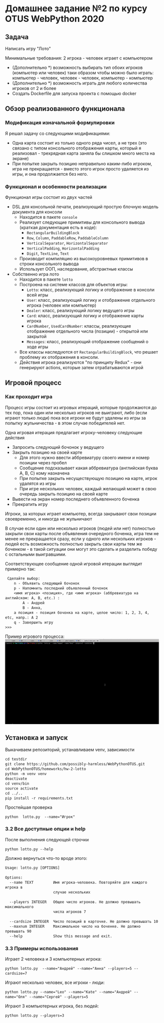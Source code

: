 # Домашнее задание №2 по курсу OTUS WebPython 2020

## Задача

Написать игру "Лото"

Минимальные требования: 2 игрока - человек играет с компьютером
 - (Дополнительно *) возможность выбирать тип обоих игроков (компьютер или человек) таки образом чтобы можно было играть: компьютер - человек, человек - человек, компьютер - компьютер
 - (Дополнительно *) возможность играть для любого количества игроков от 2 и более
 - Создать Dockerfile для запуска проекта с помощью docker

## Обзор реализованного функционала

### Модификация изначальной формулировки

Я решал задачу со следующими модификациями:

 - Одна карта состоит из только одного ряда чисел, а не трех  (это связано с типом консольного 
 отображения карты, который я реализовал - трехрядная карта заняла бы слишком много места 
 на экране)
 - При попытке закрыть позицию неправильно каким-либо игроком, игра не прекращается - вместо
 этого игрок просто удаляется из игры, и она продолжается без него.
 
### Функционал и особенности реализации
 
Функционал игры состоит из двух частей
 
  - DSL для консольной печати, реализующий простую блочную модель документа для консоли
    - Находится в пакете `console`
    - Реализует следующие примитивы для консольного вывода (краткая документация есть в коде):
        - `RectangularBuildingBlock`
        - `Row`, `Column`, `PaddableRow`, `PaddableColumn` 
        - `VerticalSeparator`, `HorizontalSeparator`
        - `VerticalPadding`, `HorizontalPadding`
        - `Digit`, `TextLine`, `Text`
    - Производит компиляцию из высокоуровневых примитивов в строки консольного вывода
    - Использует ООП, наследование, абстрактные классы
  - Собственно игра лото
    - Находится в пакете `lotto`
    - Построена на системе классов для объектов игры:
        - `Lotto`: класс, реализующий логику и отображение в консоли всей игры
        - `User`: класс, реализующий логику и отображение отдельного игрока (человек или компьютер)
        - `Dealer`: класс, реализующий логику ведущего игры
        - `Card`:  класс, реализующий логику и отображение карты игрока
        - `CardNumber`, `UsedCardNumber`: классы, реализующие отображение отдельного числа (позиции) - 
        открытой или закрытой
        - `Messages`: класс, реализующий отображение сообщений о ходе игры
    - Все классы наследуются от `RectangularBuildingBlock`, что  решает проблему 
    их отображения в консоли.
    - Действия игрока реализуются "по принципу Redux" - они генерируют actions, которые
    затем отрабатываются игрой

## Игровой процесс

### Как проходит игра

Процесс игры состоит из игровых итераций, которые продолжаются до тех пор, пока один или несколько 
игроков не выиграют, либо (если играют только люди) пока все игроки не будут удалены из игры за
попытку жульничества - в этом случае победителей нет.

Одна игровая итерация предлагает игроку-человеку следующие действия
 - Запросить следующий бочонок у ведущего
 - Закрыть позицию на своей карте
    - Для этого нужно ввести аббревиатуру своего имени  и номер позиции через пробел
    - Сообщение подсказывает какая аббревиатура (английская буква A, B, C) кому назначена
    - При попытке закрыть несуществующую позицию на карте, игрок удалятся из игры
    - При игре нескольких человек, каждый желающий может в свою очередь закрыть позицию на своей карте
 - Вывести на экран номер последнего объявленного боченка
 - Прекратить игру
 
 Игроки, за которых играет компьютер, всегда закрывают свои позиции своевременно, и никогда 
 не жульничают
 
 В случае если один или несколько игроков (людей или нет) полностью закрыли свои карты после
 объявления очередного боченка, игра тем не менее не прекращается сразу, если у одного или
 нескольких игроков - людей есть возможность полностью закрыть свои карты тем же боченком -
 в такой ситуации они могут это сделать и разделить победу с остальными выигравшими. 
 
 Соответствующее сообщение одной игровой итерации выглядит примерно так:
 
     Сделайте выбор:
        n - Объявить следующий бочонок
        p - Напомнить последний объявленный бочонок
        <имя игрока> <позиция>, где <имя игрока> (аббревиатура на английском: A, B, etc.) :
            A - Андрей
            B - Анна,
        a позиция - позиция бочонка на карте, целое число: 1, 2, 3, 4, etc, напр.: А 2
        q - Завершить игру
    >>>
    
 Пример игрового процесса:
 ![](Lotto.gif)
 
 
## Установка и запуск
 
Выкачиваем репозиторий, устанавливаем venv, зависимости

    cd testdir
    git clone https://github.com/possibly-harmless/WebPythonOTUS.git
    cd WebPythonOTUS/homeworks/hw-2-lotto
    python -m venv venv
    deactivate
    cd venv/bin
    source activate
    cd ../..
    pip install -r requirements.txt
    
Простейшая проверка

    python  lotto.py  --name="Игрок"
    
### 3.2 Все доступные опции и help    
    
После выполнения следующей строчки 

    python lotto.py --help
    
Должно вернуться что-то вроде этого:  

    Usage: lotto.py [OPTIONS]
    
    Options:
      --name TEXT         Имя игрока-человека. Повторяйте для каждого игрока в
                          случае нескольких
    
      --players INTEGER   Общее число игроков. Не должно превышать максимального
                          числа игроков 7
    
      --cardsize INTEGER  Число позиций в карточке. Не должно превышать 10
      --maxnum INTEGER    Максимальное число на боченке. Не должно превышать 90
      --help              Show this message and exit.     


### 3.3 Примеры использования

Играет 2 человека и 3 компьютерных игрока:

    python lotto.py  --name="Андрей" --name="Анна" --players=5 --cardsize=7

Играют несколько человек, все игроки - люди:

    python lotto.py --name="Leo" --name="Kate" --name="Андрей" --name="Оля" --name="Сергей" --players=5
    
Играют 3 компьютерных игрока, без людей:

    python lotto.py --players=3

